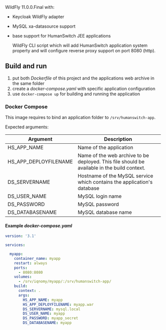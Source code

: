 WildFly 11.0.0.Final with:
- Keycloak WildFly adapter
- MySQL xa-datasource support
- base support for HumanSwitch JEE applications

    WildFly CLI script which will add HumanSwitch application system property and will configure reverse proxy support on port 8080 (http).

## Build and run
1. put both _Dockerfile_ of this project and the applications web archive in the same folder
2. create a _docker-compose.yaml_ with specific application configuration
3. use `docker-compose up` for building and running the application

### Docker Compose
This image requires to bind an application folder to `/srv/humanswitch-app`.

Expected arguments:

 Argument | Description 
--- | ---
HS_APP_NAME | Name of the application
HS_APP_DEPLOYFILENAME | Name of the web archive to be deployed. This file should be available in the build context.
DS_SERVERNAME | Hostname of the MySQL service which contains the application's database
DS_USER_NAME | MySQL login name
DS_PASSWORD | MySQL password
DS_DATABASENAME | MySQL database name


#### Example _docker-compose.yaml_
```yaml
version: '3.1'

services:

  myapp:
    container_name: myapp
    restart: always
    ports:
      - 8080:8080
    volumes:
      - /srv/iqnomy/myapp/:/srv/humanswitch-app/
    build: 
      context: .
      args:
        HS_APP_NAME: myapp
        HS_APP_DEPLOYFILENAME: myapp.war
        DS_SERVERNAME: mysql.local
        DS_USER_NAME: myapp
        DS_PASSWORD: myapp_secret
        DS_DATABASENAME: myapp
```
